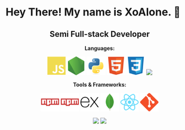 <h1 align="left">Hey There! My name is XoAlone. 👋</h1>
<h2 align="center">Semi Full-stack Developer</h2>

<p align="center"><b>Languages:</p>
<p align="center">
   <img width="50" src="https://raw.githubusercontent.com/devicons/devicon/master/icons/javascript/javascript-plain.svg">
   <img width="50" src="https://raw.githubusercontent.com/devicons/devicon/master/icons/nodejs/nodejs-original.svg">
   <img width="50" src="https://raw.githubusercontent.com/devicons/devicon/master/icons/python/python-original.svg">
   <img width="50" src="https://raw.githubusercontent.com/devicons/devicon/master/icons/html5/html5-original.svg">
   <img width="50" src="https://raw.githubusercontent.com/devicons/devicon/master/icons/css3/css3-original.svg">
   <img width="50" src="https://upload.wikimedia.org/wikipedia/commons/c/cf/Lua-Logo.svg">
</p>

<p align="center"><b>Tools & Frameworks:</p>
<p align="center">
   <img width="50" src="https://raw.githubusercontent.com/devicons/devicon/master/icons/npm/npm-original-wordmark.svg">
   <img width="50" src="https://raw.githubusercontent.com/devicons/devicon/master/icons/npm/npm-original-wordmark.svg">
   <img width="50" src="https://raw.githubusercontent.com/devicons/devicon/master/icons/express/express-original.svg">
   <img width="50" src="https://raw.githubusercontent.com/devicons/devicon/master/icons/mongodb/mongodb-original.svg">
   <img width="50" src="https://raw.githubusercontent.com/devicons/devicon/master/icons/react/react-original.svg">
   <img width="50" src="https://raw.githubusercontent.com/devicons/devicon/master/icons/git/git-original.svg">
</p>

<p align="center">
   <img src="https://github-readme-stats.vercel.app/api?username=XoAlone&show_icons=true&theme=tokyonight">
   <img src="https://github-readme-stats.vercel.app/api/top-langs/?username=XoAlone&layout=compact&theme=tokyonight">
</p>
